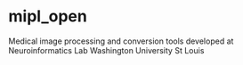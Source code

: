# mipl_open
Medical image processing and conversion tools developed at Neuroinformatics Lab Washington University St Louis
